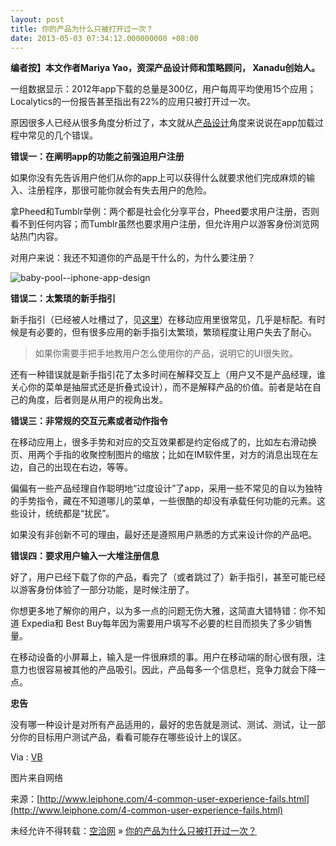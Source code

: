 ```yaml
---
layout: post
title: 你的产品为什么只被打开过一次？
date: 2013-05-03 07:34:12.000000000 +08:00
---
```


**编者按】本文作者Mariya Yao，资深产品设计师和策略顾问， Xanadu创始人。**

一组数据显示：2012年app下载的总量是300亿，用户每周平均使用15个应用；Localytics的一份报告甚至指出有22%的应用只被打开过一次。

原因很多人已经从很多角度分析过了，本文就从[产品设计](http://www.leiphone.com/tag/%E4%BA%A7%E5%93%81%E8%AE%BE%E8%AE%A1)角度来说说在app加载过程中常见的几个错误。

**错误一：在阐明app的功能之前强迫用户注册**

如果你没有先告诉用户他们从你的app上可以获得什么就要求他们完成麻烦的输入、注册程序，那很可能你就会有失去用户的危险。

拿Pheed和Tumblr举例：两个都是社会化分享平台，Pheed要求用户注册，否则看不到任何内容；而Tumblr虽然也要求用户注册，但允许用户以游客身份浏览网站热门内容。

对用户来说：我还不知道你的产品是干什么的，为什么要注册？

![baby-pool--iphone-app-design](http://alibuybuy-img11.stor.sinaapp.com/2013/03/b7a7_03-56-15-96.jpg "baby-pool--iphone-app-design")

**错误二：太繁琐的新手指引**

新手指引（已经被人吐槽过了，见[这里](http://www.leiphone.com/tag/%E6%96%B0%E6%89%8B%E6%8C%87%E5%BC%95)）在移动应用里很常见，几乎是标配。有时候是有必要的，但有很多应用的新手指引太繁琐，繁琐程度让用户失去了耐心。

> 如果你需要手把手地教用户怎么使用你的产品，说明它的UI很失败。

还有一种错误就是新手指引花了太多时间在解释交互上（用户又不是产品经理，谁关心你的菜单是抽屉式还是折叠式设计），而不是解释产品的价值。前者是站在自己的角度，后者则是从用户的视角出发。

**错误三：非常规的交互元素或者动作指令**

在移动应用上，很多手势和对应的交互效果都是约定俗成了的，比如左右滑动换页、用两个手指的收聚控制图片的缩放；比如在IM软件里，对方的消息出现在左边，自己的出现在右边，等等。

偏偏有一些产品经理自作聪明地“过度设计”了app，采用一些不常见的自以为独特的手势指令，藏在不知道哪儿的菜单，一些很酷的却没有承载任何功能的元素。这些设计，统统都是“扰民”。

如果没有非创新不可的理由，最好还是遵照用户熟悉的方式来设计你的产品吧。

**错误四：要求用户输入一大堆注册信息**

好了，用户已经下载了你的产品，看完了（或者跳过了）新手指引，甚至可能已经以游客身份体验了一部分功能，是时候注册了。

你想更多地了解你的用户，以为多一点的问题无伤大雅，这简直大错特错：你不知道 Expedia和 Best Buy每年因为需要用户填写不必要的栏目而损失了多少销售量。

在移动设备的小屏幕上，输入是一件很麻烦的事。用户在移动端的耐心很有限，注意力也很容易被其他的产品吸引。因此，产品每多一个信息栏，竞争力就会下降一点。

**忠告**

没有哪一种设计是对所有产品适用的，最好的忠告就是测试、测试、测试，让一部分你的目标用户测试产品，看看可能存在哪些设计上的误区。

Via : [VB](http://venturebeat.com/2013/03/23/mobile-design-4-common-user-experience-fails/)

图片来自网络

来源：[http://www.leiphone.com/4-common-user-experience-fails.html](http://www.leiphone.com/4-common-user-experience-fails.html)

未经允许不得转载：[空洽网](http://kongqia.com) » [你的产品为什么只被打开过一次？](http://kongqia.com/1642.html)


